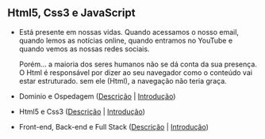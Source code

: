 ## Html5, Css3 e JavaScript

  * Está presente em nossas vidas. Quando acessamos o nosso email, quando lemos as notícias online, quando entramos 
  no YouTube e quando vemos as nossas redes sociais. 
    
    Porém… a maioria dos seres humanos não se dá conta da sua presença.
  O Html é responsável por dizer ao seu navegador como o conteúdo vai estar estruturado. sem ele (Html), a navegação 
  não teria graça.

  * Dominio e Ospedagem ([Descrição](https://www.youtube.com/watch?v=RFHSt1PCy0k&list=PLHz_AreHm4dkZ9-atkcmcBaMZdmLHft8n&index=8) | [Introdução](/%20Mod.1_cap.2_aula.8/intridu%C3%A7%C3%A3o))

  * Html5 e Css3 ([Descrição](https://www.youtube.com/watch?v=RFHSt1PCy0k&list=PLHz_AreHm4dkZ9-atkcmcBaMZdmLHft8n&index=8) | [Introdução](/Mod.1_cap3_aula.9/I_html_e_css))

  * Front-end, Back-end e Full Stack ([Descrição](/mod.1_cap3_aula.10/I_Front-end%2C%20Back-%20end%20e%20Full%20Stack) | [Introdução](/Mod.1_cap3_aula.9/I_html_e_css))